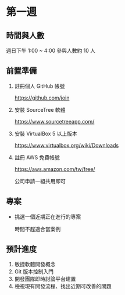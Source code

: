 # 第一週


## 時間與人數

週日下午 1:00 ~ 4:00
參與人數約 10 人

## 前置準備

1. 註冊個人 GitHub 帳號

   https://github.com/join

2. 安裝 SourceTree 軟體

   https://www.sourcetreeapp.com/

3. 安裝 VirtualBox 5 以上版本

   https://www.virtualbox.org/wiki/Downloads

4. 註冊 AWS 免費帳號

   https://aws.amazon.com/tw/free/

   公司申請一組共用即可

## 專案

* 挑選一個近期正在進行的專案

  時間不趕適合當案例

## 預計進度

1. 敏捷軟體開發概念
2. Git 版本控制入門
3. 開發團隊即時討論平台建置
4. 檢視現有開發流程、找出近期可改善的問題
